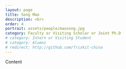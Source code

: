 ```yaml
---
layout: page
title: Song Mao
description: <br>
order: 4
portrait: assets/people/maosong.jpg
category: Faculty or Visiting Scholar or Joint Ph.D
# category: Intern or Visiting Student
# category: Alumni
# redirect: http://github.com/friskit-china
---
```


Content
